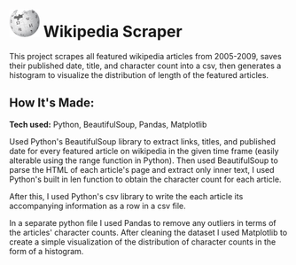 # <img src='Wikipedia-logo-v2.svg.png' height='50'></a> Wikipedia Scraper
This project scrapes all featured wikipedia articles from 2005-2009, saves their published date, title, and character count into a csv, then generates a histogram to visualize the distribution of length of the featured articles.

## How It's Made:

**Tech used:** Python, BeautifulSoup, Pandas, Matplotlib

Used Python's BeautifulSoup library to extract links, titles, and published date for every featured article on wikipedia in the given time frame (easily alterable using the range function in Python). Then used BeautifulSoup to parse the HTML of each article's page and extract only inner text, I used Python's built in len function to obtain the character count for each article.

After this, I used Python's csv library to write the each article its accompanying information as a row in a csv file.

In a separate python file I used Pandas to remove any outliers in terms of the articles' character counts. After cleaning the dataset I used Matplotlib to create a simple visualization of the distribution of character counts in the form of a histogram.
